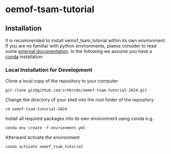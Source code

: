 # oemof-tsam-tutorial

## Installation
It is recommended to install oemof_tsam_tutorial within its own environment. If you are no familiar with python environments, plaese consider to read some [external documentation](https://realpython.com/python-virtual-environments-a-primer/). In the following we assume you have a [conda](https://www.anaconda.com/) installation.


### Local Installation for Development
Clone a local copy of the repository to your computer

	git clone git@github.com:srhbrnds/oemof-tsam-tutorial-2024.git

Change the directory of your shell into the root folder of the repository

	cd oemof-tsam-tutorial-2024

Install all required packages into its own environment using conda e.g.

	conda env create -f envrionment.yml

Afterward activate the environment

	conda activate oemof_tsam_tutorial




